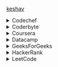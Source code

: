 [keshav](https://www.google.com)

<details>
<summary>Codechef</summary>
<br>
  ke
</details>

<details>
<summary>Coderbyte</summary>
<br>
  ke
</details>

<details>
<summary>Coursera</summary>
<br>
  ke
</details>

<details>
<summary>Datacamp</summary>
<br>
  ke
</details>

<details>
<summary>GeeksForGeeks</summary>
<br>
  ke
</details>

<details>
<summary>HackerRank</summary>
<br>
  ke
</details>

<details>
<summary>LeetCode</summary>
<br>
  ke
</details>
